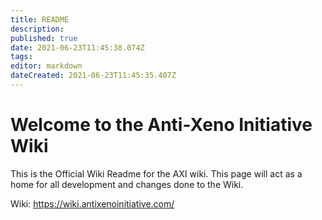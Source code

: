 ```yaml
---
title: README
description: 
published: true
date: 2021-06-23T11:45:38.074Z
tags: 
editor: markdown
dateCreated: 2021-06-23T11:45:35.407Z
---
```


# Welcome to the Anti-Xeno Initiative Wiki 
This is the Official Wiki Readme for the AXI wiki. This page will act as a home for all development and changes done to the Wiki.

Wiki: https://wiki.antixenoinitiative.com/
